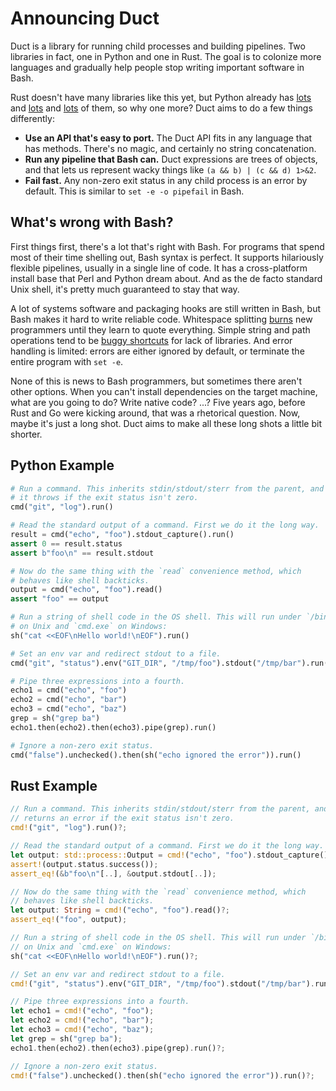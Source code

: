 # Announcing Duct

Duct is a library for running child processes and building pipelines. Two
libraries in fact, one in Python and one in Rust. The goal is to colonize more
languages and gradually help people stop writing important software in Bash.

Rust doesn't have many libraries like this yet, but Python already has
[lots](https://amoffat.github.io/sh/) and
[lots](https://plumbum.readthedocs.io/en/latest/) and
[lots](https://github.com/kennethreitz/envoy) of them, so why one more? Duct
aims to do a few things differently:

- **Use an API that's easy to port.** The Duct API fits in any language that
  has methods. There's no magic, and certainly no string concatenation.
- **Run any pipeline that Bash can.** Duct expressions are trees of objects,
  and that lets us represent wacky things like `(a && b) | (c && d) 1>&2`.
- **Fail fast.** Any non-zero exit status in any child process is an error by
  default. This is similar to `set -e -o pipefail` in Bash.

## What's wrong with Bash?

First things first, there's a lot that's right with Bash. For programs that
spend most of their time shelling out, Bash syntax is perfect. It supports
hilariously flexible pipelines, usually in a single line of code. It has a
cross-platform install base that Perl and Python dream about. And as the de
facto standard Unix shell, it's pretty much guaranteed to stay that way.

A lot of systems software and packaging hooks are still written in Bash, but
Bash makes it hard to write reliable code. Whitespace splitting
[burns](http://unix.stackexchange.com/q/131766/23305) new programmers until
they learn to quote everything. Simple string and path operations tend to be
[buggy shortcuts](https://bugs.chromium.org/p/chromium/issues/detail?id=660145)
for lack of libraries. And error handling is limited: errors are either ignored
by default, or terminate the entire program with `set -e`.

None of this is news to Bash programmers, but sometimes there aren't other
options. When you can't install dependencies on the target machine, what are
you going to do? Write native code? ...? Five years ago, before Rust and Go
were kicking around, that was a rhetorical question. Now, maybe it's just a
long shot. Duct aims to make all these long shots a little bit shorter.

## Python Example

```python
# Run a command. This inherits stdin/stdout/sterr from the parent, and
# it throws if the exit status isn't zero.
cmd("git", "log").run()

# Read the standard output of a command. First we do it the long way.
result = cmd("echo", "foo").stdout_capture().run()
assert 0 == result.status
assert b"foo\n" == result.stdout

# Now do the same thing with the `read` convenience method, which
# behaves like shell backticks.
output = cmd("echo", "foo").read()
assert "foo" == output

# Run a string of shell code in the OS shell. This will run under `/bin/sh`
# on Unix and `cmd.exe` on Windows:
sh("cat <<EOF\nHello world!\nEOF").run()

# Set an env var and redirect stdout to a file.
cmd("git", "status").env("GIT_DIR", "/tmp/foo").stdout("/tmp/bar").run()

# Pipe three expressions into a fourth.
echo1 = cmd("echo", "foo")
echo2 = cmd("echo", "bar")
echo3 = cmd("echo", "baz")
grep = sh("grep ba")
echo1.then(echo2).then(echo3).pipe(grep).run()

# Ignore a non-zero exit status.
cmd("false").unchecked().then(sh("echo ignored the error")).run()
```

## Rust Example

```rust
// Run a command. This inherits stdin/stdout/sterr from the parent, and
// returns an error if the exit status isn't zero.
cmd!("git", "log").run()?;

// Read the standard output of a command. First we do it the long way.
let output: std::process::Output = cmd!("echo", "foo").stdout_capture().run()?;
assert!(output.status.success());
assert_eq!(&b"foo\n"[..], &output.stdout[..]);

// Now do the same thing with the `read` convenience method, which
// behaves like shell backticks.
let output: String = cmd!("echo", "foo").read()?;
assert_eq!("foo", output);

// Run a string of shell code in the OS shell. This will run under `/bin/sh`
// on Unix and `cmd.exe` on Windows:
sh("cat <<EOF\nHello world!\nEOF").run()?;

// Set an env var and redirect stdout to a file.
cmd!("git", "status").env("GIT_DIR", "/tmp/foo").stdout("/tmp/bar").run()?;

// Pipe three expressions into a fourth.
let echo1 = cmd!("echo", "foo");
let echo2 = cmd!("echo", "bar");
let echo3 = cmd!("echo", "baz");
let grep = sh("grep ba");
echo1.then(echo2).then(echo3).pipe(grep).run()?;

// Ignore a non-zero exit status.
cmd!("false").unchecked().then(sh("echo ignored the error")).run()?;
```
